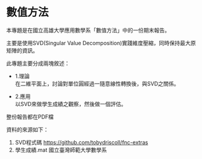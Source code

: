 # 數值方法

本專題是在國立高雄大學應用數學系「數值方法」中的一份期末報告。

主要是使用SVD(Singular Value Decomposition)實踐維度壓縮，同時保持最大原矩陣的資訊。

此專題主要分成兩塊敘述：
* 1.理論  
在二維平面上，討論對單位圓經過一隨意線性轉換後，與SVD之關係。

* 2.應用  
以SVD來做學生成績之觀察，然後做一個評估。

整份報告都在PDF檔

資料的來源如下：  
1. SVD程式碼 https://github.com/tobydriscoll/fnc-extras
2. 學生成績.mat 國立臺灣師範大學數學系
